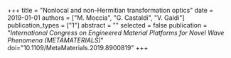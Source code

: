 +++
title = "Nonlocal and non-Hermitian transformation optics"
date = 2019-01-01
authors = ["M. Moccia", "G. Castaldi", "V. Galdi"]
publication_types = ["1"]
abstract = ""
selected = false
publication = "*International Congress on Engineered Material Platforms for Novel Wave Phenomena (METAMATERIALS)*"
doi="10.1109/MetaMaterials.2019.8900819"
+++
